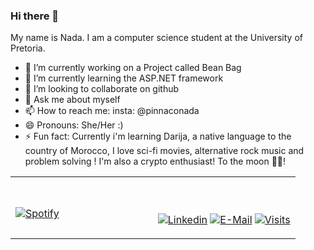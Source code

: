 ### Hi there 👋

My name is Nada. I am a computer science student at the University of Pretoria.
<br>
- 🔭 I’m currently working on a Project called Bean Bag
- 🌱 I’m currently learning the ASP.NET framework
- 👯 I’m looking to collaborate on github
- 💬 Ask me about myself
- 📫 How to reach me: insta: @pinnaconada 
- 😄 Pronouns: She/Her :)
- ⚡ Fun fact: Currently i'm learning Darija, a native language to the country of Morocco, I love sci-fi movies, alternative rock music and problem solving ! I'm also a crypto enthusiast! To the moon 🌚✨!

<table width="100%"> 
  <tr>
  <td width="50%">
      
&nbsp; <br> [![Spotify](https://novatorem.vercel.app/api/spotify)](https://open.spotify.com/user/gyfcb0t2jk9vku4yq3sp6whan)

  </td>
  <td width="50%">

<br><br>
  [![Linkedin](https://img.shields.io/badge/linked-in-369?style=flat-square&logo=linkedin&logoColor=white&color=blue)](https://za.linkedin.com/in/nada-chraf-060a83165 )
  [![E-Mail](https://img.shields.io/badge/email-reveal-2a8?style=flat-square&logo=gmail&logoColor=white)](chrafnadax@gmail.com)
  [![Visits](https://komarev.com/ghpvc/?username=nadachra&logo=GitHub&label=github%20visits&color=336699&logoColor=white&style=flat-square)](https://github.com/nadachra)
</p>
  </td>
  </table>

[//]: <> (The `&nbsp;` is to have Aphelion take up more space)
[//]: <> (Old Visits: https://badges.pufler.dev/visits/nadachra/nadachra?logo=GitHub&label=github%20visits&color=336699&logoColor=white&style=flat-square)
